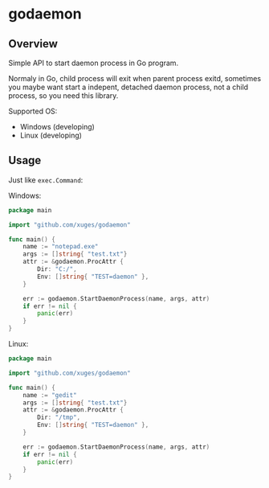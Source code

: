 # godaemon

## Overview

Simple API to start daemon process in Go program.

Normaly in Go, child process will exit when parent process exitd, sometimes you maybe want start a indepent, detached daemon process, not a child process, so you need this library.


Supported OS:
- Windows (developing)
- Linux (developing)

## Usage

Just like `exec.Command`:

Windows:

```go
package main

import "github.com/xuges/godaemon"

func main() {
    name := "notepad.exe"
    args := []string{ "test.txt"}
    attr := &godaemon.ProcAttr {
        Dir: "C:/",
        Env: []string{ "TEST=daemon" },
    }

    err := godaemon.StartDaemonProcess(name, args, attr)
    if err != nil {
        panic(err)
    }
}
```

Linux:

```go
package main

import "github.com/xuges/godaemon"

func main() {
    name := "gedit"
    args := []string{ "test.txt"}
    attr := &godaemon.ProcAttr {
        Dir: "/tmp",
        Env: []string{ "TEST=daemon" },
    }

    err := godaemon.StartDaemonProcess(name, args, attr)
    if err != nil {
        panic(err)
    }
}
```
